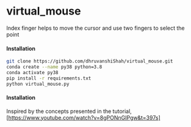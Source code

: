 # virtual_mouse
Index finger helps to move the cursor and use two fingers to select the point

#### Installation
````bash
git clone https://github.com/dhruvanshiShah/virtual_mouse.git
conda create --name py38 python=3.8
conda activate py38
pip install -r requirements.txt
python virtual_mouse.py
````

#### Installation
Inspired by the concepts presented in the tutorial, [https://www.youtube.com/watch?v=8gPONnGIPgw&t=397s]
